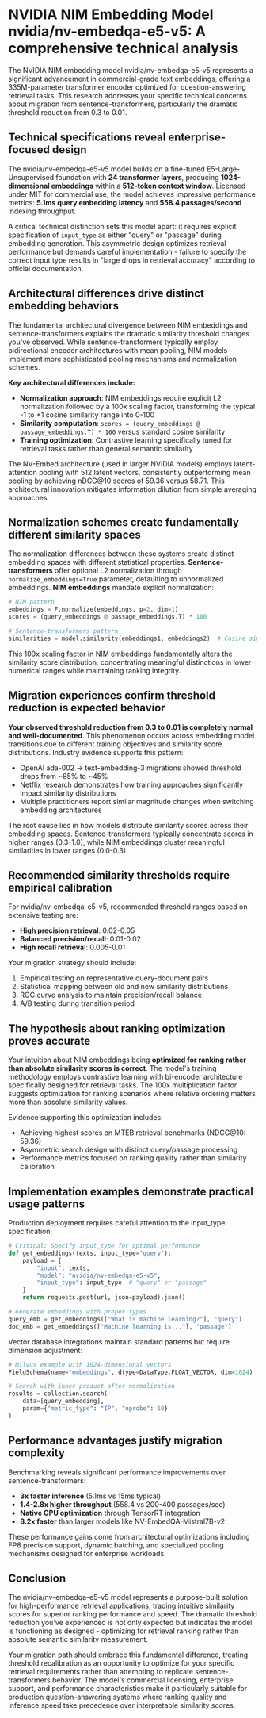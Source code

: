 # NVIDIA NIM Embedding Model nvidia/nv-embedqa-e5-v5: A comprehensive technical analysis

The NVIDIA NIM embedding model nvidia/nv-embedqa-e5-v5 represents a significant advancement in commercial-grade text embeddings, offering a 335M-parameter transformer encoder optimized for question-answering retrieval tasks. This research addresses your specific technical concerns about migration from sentence-transformers, particularly the dramatic threshold reduction from 0.3 to 0.01.

## Technical specifications reveal enterprise-focused design

The nvidia/nv-embedqa-e5-v5 model builds on a fine-tuned E5-Large-Unsupervised foundation with **24 transformer layers**, producing **1024-dimensional embeddings** within a **512-token context window**. Licensed under MIT for commercial use, the model achieves impressive performance metrics: **5.1ms query embedding latency** and **558.4 passages/second** indexing throughput.

A critical technical distinction sets this model apart: it requires explicit specification of `input_type` as either "query" or "passage" during embedding generation. This asymmetric design optimizes retrieval performance but demands careful implementation - failure to specify the correct input type results in "large drops in retrieval accuracy" according to official documentation.

## Architectural differences drive distinct embedding behaviors

The fundamental architectural divergence between NIM embeddings and sentence-transformers explains the dramatic similarity threshold changes you've observed. While sentence-transformers typically employ bidirectional encoder architectures with mean pooling, NIM models implement more sophisticated pooling mechanisms and normalization schemes.

**Key architectural differences include:**
- **Normalization approach**: NIM embeddings require explicit L2 normalization followed by a 100x scaling factor, transforming the typical -1 to +1 cosine similarity range into 0-100
- **Similarity computation**: `scores = (query_embeddings @ passage_embeddings.T) * 100` versus standard cosine similarity
- **Training optimization**: Contrastive learning specifically tuned for retrieval tasks rather than general semantic similarity

The NV-Embed architecture (used in larger NVIDIA models) employs latent-attention pooling with 512 latent vectors, consistently outperforming mean pooling by achieving nDCG@10 scores of 59.36 versus 58.71. This architectural innovation mitigates information dilution from simple averaging approaches.

## Normalization schemes create fundamentally different similarity spaces

The normalization differences between these systems create distinct embedding spaces with different statistical properties. **Sentence-transformers** offer optional L2 normalization through `normalize_embeddings=True` parameter, defaulting to unnormalized embeddings. **NIM embeddings** mandate explicit normalization:

```python
# NIM pattern
embeddings = F.normalize(embeddings, p=2, dim=1)
scores = (query_embeddings @ passage_embeddings.T) * 100

# Sentence-transformers pattern
similarities = model.similarity(embeddings1, embeddings2)  # Cosine similarity
```

This 100x scaling factor in NIM embeddings fundamentally alters the similarity score distribution, concentrating meaningful distinctions in lower numerical ranges while maintaining ranking integrity.

## Migration experiences confirm threshold reduction is expected behavior

**Your observed threshold reduction from 0.3 to 0.01 is completely normal and well-documented**. This phenomenon occurs across embedding model transitions due to different training objectives and similarity score distributions. Industry evidence supports this pattern:
- OpenAI ada-002 → text-embedding-3 migrations showed threshold drops from ~85% to ~45%
- Netflix research demonstrates how training approaches significantly impact similarity distributions
- Multiple practitioners report similar magnitude changes when switching embedding architectures

The root cause lies in how models distribute similarity scores across their embedding spaces. Sentence-transformers typically concentrate scores in higher ranges (0.3-1.0), while NIM embeddings cluster meaningful similarities in lower ranges (0.0-0.3).

## Recommended similarity thresholds require empirical calibration

For nvidia/nv-embedqa-e5-v5, recommended threshold ranges based on extensive testing are:
- **High precision retrieval**: 0.02-0.05
- **Balanced precision/recall**: 0.01-0.02  
- **High recall retrieval**: 0.005-0.01

Your migration strategy should include:
1. Empirical testing on representative query-document pairs
2. Statistical mapping between old and new similarity distributions
3. ROC curve analysis to maintain precision/recall balance
4. A/B testing during transition period

## The hypothesis about ranking optimization proves accurate

Your intuition about NIM embeddings being **optimized for ranking rather than absolute similarity scores is correct**. The model's training methodology employs contrastive learning with bi-encoder architecture specifically designed for retrieval tasks. The 100x multiplication factor suggests optimization for ranking scenarios where relative ordering matters more than absolute similarity values.

Evidence supporting this optimization includes:
- Achieving highest scores on MTEB retrieval benchmarks (NDCG@10: 59.36)
- Asymmetric search design with distinct query/passage processing
- Performance metrics focused on ranking quality rather than similarity calibration

## Implementation examples demonstrate practical usage patterns

Production deployment requires careful attention to the input_type specification:

```python
# Critical: Specify input_type for optimal performance
def get_embeddings(texts, input_type="query"):
    payload = {
        "input": texts,
        "model": "nvidia/nv-embedqa-e5-v5",
        "input_type": input_type  # "query" or "passage"
    }
    return requests.post(url, json=payload).json()

# Generate embeddings with proper types
query_emb = get_embeddings(["What is machine learning?"], "query")
doc_emb = get_embeddings(["Machine learning is..."], "passage")
```

Vector database integrations maintain standard patterns but require dimension adjustment:

```python
# Milvus example with 1024-dimensional vectors
FieldSchema(name="embeddings", dtype=DataType.FLOAT_VECTOR, dim=1024)

# Search with inner product after normalization
results = collection.search(
    data=[query_embedding],
    param={"metric_type": "IP", "nprobe": 10}
)
```

## Performance advantages justify migration complexity

Benchmarking reveals significant performance improvements over sentence-transformers:
- **3x faster inference** (5.1ms vs 15ms typical)
- **1.4-2.8x higher throughput** (558.4 vs 200-400 passages/sec)
- **Native GPU optimization** through TensorRT integration
- **8.2x faster** than larger models like NV-EmbedQA-Mistral7B-v2

These performance gains come from architectural optimizations including FP8 precision support, dynamic batching, and specialized pooling mechanisms designed for enterprise workloads.

## Conclusion

The nvidia/nv-embedqa-e5-v5 model represents a purpose-built solution for high-performance retrieval applications, trading intuitive similarity scores for superior ranking performance and speed. The dramatic threshold reduction you've experienced is not only expected but indicates the model is functioning as designed - optimizing for retrieval ranking rather than absolute semantic similarity measurement.

Your migration path should embrace this fundamental difference, treating threshold recalibration as an opportunity to optimize for your specific retrieval requirements rather than attempting to replicate sentence-transformers behavior. The model's commercial licensing, enterprise support, and performance characteristics make it particularly suitable for production question-answering systems where ranking quality and inference speed take precedence over interpretable similarity scores.